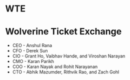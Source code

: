 # WTE
# Wolverine Ticket Exchange

- CEO - Anshul Rana
- CFO - Derek Sun
- CIO - Grant Ho, Vaibhav Hande, and Viroshan Narayan
- CMO - Karan Parikh
- COO - Karan Nayak and Rohit Narayanan
- CTO - Abhik Mazumder, Rithvik Rao, and Zach Gohl
